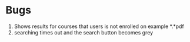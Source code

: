 # Bugs

1.  Shows results for courses that users is not enrolled on example \*.\*pdf
2.  searching times out and the search button becomes grey

